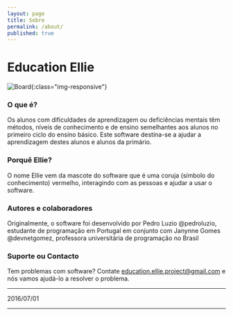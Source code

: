 ```yaml
---
layout: page
title: Sobre
permalink: /about/
published: true
---
```


# Education Ellie

![Board](https://sourceforge.net/p/educationellie/screenshot/Board.png){:class="img-responsive"}

### O que é?
Os alunos com dificuldades de aprendizagem ou deficiências mentais têm métodos, níveis de conhecimento e de ensino semelhantes aos alunos no primeiro ciclo do ensino básico. 
Este software destina-se a ajudar a aprendizagem destes alunos e alunos da primário.

### Porquê Ellie?
O nome Ellie vem da mascote do software que é uma coruja (símbolo do conhecimento) vermelho, interagindo com as pessoas e ajudar a usar o software.

### Autores e colaboradores
Originalmente, o software foi desenvolvido por Pedro Luzio @pedroluzio, estudante de programação em Portugal
em conjunto com Janynne Gomes @devnetgomez, professora universitária de programação no Brasil

### Suporte ou Contacto
Tem problemas com software? Contate [education.ellie.project@gmail.com](education.ellie.project@gmail.com) e nós vamos ajudá-lo a resolver o problema.

***
2016/07/01
***
